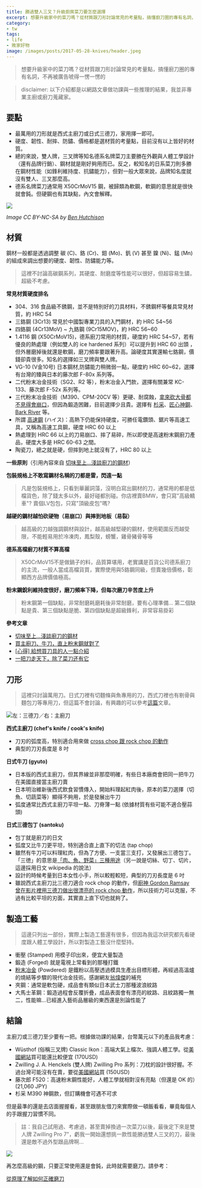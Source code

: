 ```yaml
---
title: 勝過雙人三叉？升級廚房菜刀要怎麼選擇
excerpt: 想要升級家中的菜刀嗎？從材質跟刀形討論常見的考量點，搞懂廚刀圈的專有名詞，不再被廣告唬得一愣一愣的
category:
- tw
tags:
- life
- 敗家好物
image: /images/posts/2017-05-28-knives/header.jpeg
---
```


> 想要升級家中的菜刀嗎？從材質跟刀形討論常見的考量點，搞懂廚刀圈的專有名詞，不再被廣告唬得一愣一愣的

> disclaimer: 以下介紹都是以網路文章做功課與一些推理的結果，我並非專業主廚或廚刀蒐藏家。

## 要點

- 最萬用的刀形就是西式主廚刀或日式三德刀，家用擇一即可。
- 硬度、韌性、耐摔、防鏽、價格都是選材質的考量點，目前沒有以上皆好的材質。
- 總的來說，雙人牌，三叉牌等知名德系名牌菜刀主要勝在外觀與人體工學設計（還有品牌行銷）、鋼材就是剛好夠用而已。反之，較知名的日系菜刀則多勝在鋼材性能（如鋒利維持度、抗鏽能力），但對一般大眾來說，品牌知名度就沒有雙人、三叉那麼高。
- 德系名牌菜刀通常用 X50CrMoV15 鋼，被歸類為軟鋼，軟鋼的意思就是很快就會鈍。但硬鋼也有其缺點，內文會解釋。

![](/images/posts/2017-05-28-knives/header.jpeg)

*Image CC BY-NC-SA by [Ben Hutchison](https://www.flickr.com/photos/benhutchison/8361238892/in/photolist-dJRx2f-79ZD4J-7LvDMr-KUpdx-6dC1oi)*

## 材質

鋼材一般都是透過調整 碳 (C)、鉻 (Cr)、鉬 (Mo)、釩 (V) 甚至 鎳 (Ni)、錳 (Mn) 的組成來調出想要的硬度、韌性、防鏽能力等。

> 這裡不討論高碳鋼系列，其硬度、耐磨度等性能可以很好，但超容易生鏽，超級不考慮。

**常見材質硬度排名**

- 304、316 食品級不銹鋼，並不是特別好的刀具材料，不銹鋼杯等餐具常見材質，約 HRC 54
- 三鉻鋼 (3Cr13) 常見於中國製專業刀具的入門鋼材，約 HRC 54~56
- 四鉻鋼 (4Cr13MoV) ~ 九鉻鋼 (9Cr15MOV)，約 HRC 56~60
- 1.4116 鋼 (X50CrMoV15)，德系廚刀常用的材質，硬度約 HRC 54~57，若有優良的熱處理（例如雙人的 ice hardened 系列）可以提升到 HRC 60 出頭 ，但外層磨掉後就還是軟鋼，磨刀頻率要跟著升高。論硬度其實還輸七鉻鋼，價錢卻貴很多。知名的選擇如三叉牌與雙人牌。
- VG-10 (V金10号) 日本鋼材,防鏽能力稍微弱一點，硬度約 HRC 60~62，選擇有台灣的臻與日本的藤次郎 F-80x 系列等。
- 二代粉末冶金技術（SG2、R2 等），粉末冶金入門款，選擇有關兼常 KC-133、藤次郎 F-52x 系列等。
- 三代粉末冶金技術（M390、CPM-20CV 等）更硬、耐腐蝕，[拿來砍大骨都不見得會崩口](https://youtu.be/HXbk1s3T8k8?t=9m43s)，但因為鍛造困難，目前選擇少且貴。選擇有 [杉采](https://www.facebook.com/groups/599079310218797/)、[匠心神鋼](https://world.taobao.com/item/529368456051.htm?fromSite=main&spm=a312a.7700824.w4002-14486855343.15.6b8s3F)、[Bark River](https://www.knivesshipfree.com/bark-river-knives-super-chefos-knife-cpm-20cv-cocobolo-3/) 等。
- 所謂 [高速鋼](https://zh.wikipedia.org/wiki/%E9%AB%98%E9%80%9F%E9%8B%BC) (ハイス)：高熱下仍能保持硬度，可勝任電鑽頭、鋸片等高速工具，又稱為高速工具鋼，硬度 HRC 60 以上
- 熱處理到 HRC 66 以上的刀易崩口、摔了易碎，所以即使是高速粉末鋼廚刀產品，硬度大多是 HRC 60-63 之間。
- 陶瓷刀，總之就是硬，但摔到地上就沒有了，HRC 80 以上

**一些原則**（引用內容來自 [切味至上…淺談廚刀的鋼材](http://artistming.blogspot.sg/2016/10/blog-post.html)）

**包裝規格上不敢寫鋼材名稱的刀都是雷，閃遠一點**

> 凡是包裝規格上，只看到華麗詞藻，沒明白寫出鋼材的刀，通常用的都是低檔貨色，除了錢太多以外，最好碰都別碰。你店裡賣BMW，會只寫"高級轎車"? 賣個LV包包，只寫"頂級皮包"嗎?

**越硬的鋼材越怕砍硬物（易崩口）與摔到地板（易裂）**

> 越高級的刀越強調鋼材與設計，越高級越堅硬的鋼材，使用範圍反而越受限，不能輕易用於冷凍肉，鳳梨殼，螃蟹，雞骨豬骨等等

**德系高檔廚刀材質不算高檔**

> X50CrMoV15不是做鍋子的料，品質算堪用，老實講是百貨公司德系廚刀的主流，一般人當成高檔貨買，實際使用與5鉻鋼同級，但賣幾倍價格，彰顯西方品牌價值極高。

**粉末鋼銳利維持度很好，磨刀頻率下降，但每次磨刀辛苦度上升**

> 粉末鋼第一個缺點，非常耐磨耗磨耗後非常耐磨，要有心理準備…
第二個缺點是貴、第三個缺點是脆、第四個缺點是超級鋒利，非常容易掛彩

**參考文章**

- [切味至上...淺談廚刀的鋼材](http://artistming.blogspot.sg/2016/10/blog-post.html)
- [買主廚刀、牛刀，直上粉末鋼就對了](http://artistming.blogspot.sg/2017/05/blog-post.html)
- [\[心得\] 給想買刀具的人一點介紹](https://www.ptt.cc/bbs/cookclub/M.1335020049.A.065.html)
- [一把刀走天下，除了菜刀还有它](http://www.eqingdan.com/mobile/articles/663)

## 刀形

> 這裡只討論萬用刀。日式刀裡有切麵條與魚專用的刀，西式刀裡也有剔骨與麵包刀等專用刀，但這篇不會討論，有興趣的可以參考[這篇](http://www.eqingdan.com/mobile/articles/665)文章。

![左：三德刀／右：主廚刀](/images/posts/2017-05-28-knives/chef-santoku-comparison.jpeg)

**西式主廚刀 (chef's knife / cook's knife)**

- 刀刃的弧度高，特別適合用來做 [cross chop 跟 rock chop 的動作](https://www.youtube.com/watch?v=NlnOsnr94qM)
- 典型的刀刃長度是 8 吋

**日式牛刀 (gyuto)**

- 日本版的西式主廚刀，但其界線並非那麼明確，有些日本廠商會把同一把牛刀在美國直接當主廚刀賣
- 日本明治維新後西式飲食習慣傳入，開始料理起紅肉後，原本的菜刀選擇（切魚、切蔬菜等）顯得不夠用，於是發展出牛刀
- 弧度通常比西式主廚刀平坦一點、刀脊薄一點 (依據材質有些可能不適合壓蒜頭)

**日式三德包丁 (santoku)**

- 包丁就是廚刀的日文
- 弧度又比牛刀更平坦，特別適合直上直下的切法 (tap chop)
- 雖然有牛刀可以料理紅肉，但為了方便、一支當三支打，又發展出三德包丁。「三徳」的意思是[「肉、魚、野菜」三種用途](https://ja.wikipedia.org/wiki/%E4%B8%89%E5%BE%B3%E5%8C%85%E4%B8%81)（另一說是切絲、切丁、切片，這邊採用日文 wikipedia 的說法）
- 設計的時候考量到日本女性小手，所以較輕較短，典型的刀刃長度是 6 吋
- 雖說西式主廚刀比三德刀適合 rock chop 的動作，但[廚神 Gordon Ramsay 曾在影片裡用三德刀做出很漂亮的 rock chop 動作](https://youtu.be/hZGqtmwboHU?t=1m2s)，所以技術力可以克服，不過有比較平坦的刃面，其實直上直下切也就夠了。

## 製造工藝

> 這邊只列出一部份，實際上製造工藝還有很多，但因為我這次研究都先看硬度跟人體工學設計，所以對製造工藝沒什麼堅持。

- 衝壓 (Stamped) 用模子印出來，便宜大量製造
- 鍛造 (Forged) 就是電視上常看到的那種打鐵
- [粉末冶金](http://baike.baidu.com/item/%E7%B2%89%E6%9C%AB%E5%86%B6%E9%87%91/270785) (Powdered) 是鐵粉以高壓透過模具生產出目標形體，再經過高溫爐的燒結等步驟的現代冶金技術。感謝網友[翁煒傑](https://medium.com/@iampp0608/%E8%A3%9C%E5%85%85%E4%B8%80%E4%B8%8B-%E7%B2%89%E6%9C%AB%E5%86%B6%E9%87%91%E5%B0%B1%E6%98%AF%E9%90%B5%E7%B2%89%E4%BB%A5%E9%AB%98%E5%A3%93%E9%80%8F%E9%81%8E%E6%A8%A1%E5%85%B7%E7%94%9F%E7%94%A2%E5%87%BA%E7%9B%AE%E6%A8%99%E5%BD%A2%E9%AB%94-%E6%AD%A4%E6%99%82%E9%82%84%E5%BE%88%E8%84%86%E5%BC%B1-%E5%86%8D%E7%B6%93%E9%81%8E%E9%AB%98%E6%BA%AB%E7%88%90%E7%9A%84-%E7%87%92%E7%B5%90-%E5%8F%AF%E5%BC%B7%E5%8C%96%E9%90%B5%E7%B2%89%E9%96%93%E7%9A%84%E9%80%A3%E7%B5%90-%E4%B9%9F%E5%B0%B1%E6%98%AF%E6%8F%90%E9%AB%98%E6%95%B4%E9%AB%94%E5%BC%B7%E5%BA%A6-%E5%BE%8C%E7%BA%8C%E9%82%84%E6%9C%89%E5%85%B6%E4%BB%96%E5%8F%AF%E6%8F%90%E9%AB%98%E7%A1%AC%E5%BA%A6%E6%88%96%E9%9F%8C%E6%80%A7%E6%88%96%E9%98%B2%E9%8F%BD%E7%9A%84%E6%96%B9%E6%B3%95-%E5%A6%82%E6%9C%80%E5%9F%BA%E6%9C%AC%E7%9A%84%E7%86%B1%E8%99%95%E7%90%86-%E7%AD%89%E7%AD%89-376524ec0079)的補充
- 夾鋼：通常是軟包硬，成品會有類似日本武士刀那種波浪紋路
- 大馬士革鋼：鍛造過程會反覆折疊，成品表面會有漂亮的紋路、且紋路獨一無二，性能嘛…已經進入藝術品層級的東西還是別論性能了

## 結論

主廚刀或三德刀至少要有一把。根據做功課的結果，台幣萬元以下的產品我考慮：

- Wüsthof (俗稱三叉牌) Classic Ikon：高端大氣上檔次、強調人體工學。從[美國網站](https://www.knifemerchant.com/product.asp?productID=5256)買可能還比較便宜 (170USD)
- Zwilling J. A. Henckels (雙人牌) Zwilling Pro 系列：刀枕的設計很好握。不過台灣可能沒有在賣，要從[美國網站](https://www.knifemerchant.com/product.asp?productID=7611)買 (150USD)
- 藤次郎 F520：高速粉末鋼性能好，人體工學就相對沒有亮點（但還是 OK 的）(21,060 JPY)
- 杉采 M390 神鋼款，但訂購機會可遇不可求

但是最準的還是去店面握握看，甚至跟朋友借刀來實際做一頓飯看看，畢竟每個人的手跟握刀習慣不同。

> 註：我自己試用過、考慮過，甚至賣掉換過一次菜刀以後，最後定下來是雙人牌 Zwilling Pro 7"，虧我一開始還想挑一款性能勝過雙人三叉的刀，最後還是敵不過外型跟品牌啊…

![](/images/posts/2017-05-28-knives/zwilling-pro.jpeg)

再怎麼高級的鋼，只要正常使用還是會鈍，此時就需要磨刀。請參考：

[從原理了解如何正確磨刀](https://medium.com/daily-life-productivity/how-to-sharpen-chef-knives-85a5a8d377cd)
